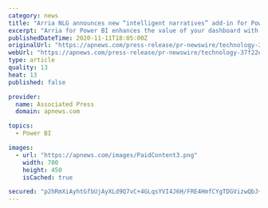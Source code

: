 ```yaml
---
category: news
title: "Arria NLG announces new “intelligent narratives” add-in for Power BI dashboards - now available on Microsoft AppSource"
excerpt: "Arria for Power BI enhances the value of your dashboard with intelligent narrative. Quickly identify, understand, communicate and action key insights with user configurable, out-of-the-box narratives — based on visuals,"
publishedDateTime: 2020-11-11T18:05:00Z
originalUrl: "https://apnews.com/press-release/pr-newswire/technology-37f22e276fcf415b68d5a9b50143d7ad"
webUrl: "https://apnews.com/press-release/pr-newswire/technology-37f22e276fcf415b68d5a9b50143d7ad"
type: article
quality: 13
heat: 13
published: false

provider:
  name: Associated Press
  domain: apnews.com

topics:
  - Power BI

images:
  - url: "https://apnews.com/images/PaidContent3.png"
    width: 700
    height: 450
    isCached: true

secured: "p2hRmXiAyhtGfbUjAyXLd9Q7vC+4GLqsYVI4J6H/FRE4HmfCYgTDGVizwQbJ+5o0rmmvzz78cdpFS9WEdMtLVWKhPGmegRYhiCCE2pF3NDOb6WPVlpePhI1qE5aV1u6IxLXnPQsWY3UDZOzBAG8KNJlMtMZrXzUOVAUXSNic66Vm74qdwUN2E9SUihJvtzvpqlkpkyrGfVOMnqB6mK2uiV37adfN0oxFwxbeg5f1pRzXvHXxtY2uMslWRIoswBrQ8Megh0XajCI+vblBKSlQj8n/GrCyY7aNBnA9A6t5XliRqzGCT+rxtdCdlq0IOvfed/Zbg3MCMvebJpGtjalyYj9bIdVf1EkywEqffIBlir0=;jSk0kYLJEa6GxlEZJaNEdg=="
---
```


